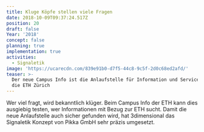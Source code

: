 ```yaml
---
title: Kluge Köpfe stellen viele Fragen
date: 2018-10-09T09:37:24.517Z
position: 20
draft: false
Year: '2018'
concept: false
planning: true
implementation: true
activities:
  - Signaletik
image: 'https://ucarecdn.com/839e91b0-d7f5-44c8-9c5f-2d0c68ed2afd/'
teaser: >-
  Der neue Campus Info ist die Anlaufstelle für Information und Services rund um
  die ETH Zürich
---
```

Wer viel fragt, wird bekanntlich klüger. Beim Campus Info der ETH kann dies ausgiebig testen, wer Informationen mit Bezug zur ETH sucht. Damit die neue Anlaufstelle auch sicher gefunden wird, hat 3dimensional das Signaletik Konzept von Pikka GmbH sehr präzis umgesetzt.
